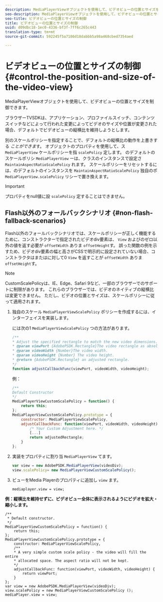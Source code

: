 ```yaml
---
description: MediaPlayerViewオブジェクトを使用して、ビデオビューの位置とサイズを制御できます。
seo-description: MediaPlayerViewオブジェクトを使用して、ビデオビューの位置とサイズを制御できます。
seo-title: ビデオビューの位置とサイズの制御
title: ビデオビューの位置とサイズの制御
uuid: d09dbc18-1ec0-4336-bf3f-7ff6c265c443
translation-type: tm+mt
source-git-commit: 592245f5a7186d18dabbb5a98a468cbed7354aed

---
```



# ビデオビューの位置とサイズの制御{#control-the-position-and-size-of-the-video-view}

MediaPlayerViewオブジェクトを使用して、ビデオビューの位置とサイズを制御できます。

ブラウザーTVSDKは、アプリケーション、プロファイルスイッチ、コンテンツスイッチなどによって行われた変更によってビデオのサイズや位置が変更された場合、デフォルトでビデオビューの縦横比を維持しようとします。

別のスケールポリシーを指定することで、デフォルトの縦横比の動作を上書きする *ことができま*&#x200B;す。 オブジェクトのプロパティを使用して、ス `MediaPlayerView` ケールポリシーを指 `scalePolicy` 定します。 のデフォルトのスケールポリシ `MediaPlayerView` ーは、クラスのインスタンスで設定さ `MaintainAspectRatioScalePolicy` れます。 スケールポリシーをリセットするには、のデフォルトのインスタンスを `MaintainAspectRatioScalePolicy` 独自のポ `MediaPlayerView.scalePolicy` リシーで置き換えます。

>[!IMPORTANT]
>
>プロパティをnull値に設 `scalePolicy` 定することはできません。

## Flash以外のフォールバックシナリオ {#non-flash-fallback-scenarios}

Flash以外のフォールバックシナリオでは、スケールポリシーが正しく機能するために、コンストラクターで指定されたビデオdiv要素は、 `View` およびのゼロ以外の値を返す必要が `offsetWidth` ありま `offsetHeight`す。 誤った関数の例を示すため、ビデオdiv要素の幅と高さがCSSで明示的に設定されていない場合、コンストラクタはまたはに対して0 `View` を返すことが `offsetWidth` ありま `offsetHeight`す。

>[!NOTE]
>
>CustomScalePolicyは、IE、Edge、Safari 9など、一部のブラウザーでのサポートに制限があります。 これらのブラウザーでは、ビデオのネイティブの縦横比は変更できません。 ただし、ビデオの位置とサイズは、スケールポリシーに従って適用されます。

1. 独自のスケール `MediaPlayerViewScalePolicy` ポリシーを作成するには、インターフェイスを実装します。

   には次の1 `MediaPlayerViewScalePolicy` つの方法があります。

   ```js
   /** 
   * Adjust the specified rectangle to match the new video dimensions. 
   * @param viewPort {AdobePSDK.Rectangle}The video rectangle as absolute position. 
   * @param videoWidth {Number}The video width. 
   * @param videoHeight {Number} The video height. 
   * @return {AdobePSDK.Rectangle} an adjusted rectangle. 
   */ 
   function adjustCallbackFunc(viewPort, videoWidth, videoHeight);
   ```

   例：

   ```js
   /** 
   Default Constructor 
   */ 
   MediaPlayerViewCustomScalePolicy = function() { 
       return this; 
   }; 
   MediaPlayerViewCustomScalePolicy.prototype = { 
       constructor: MediaPlayerViewScalePolicy, 
       adjustCallbackFunc: function(viewPort, videoWidth, videoHeight) { 
           /* Your Custom Adjustment here. */ 
           [...] 
           return adjustedRectangle; 
       } 
   };
   ```

1. 実装をプロパティに割り当 `MediaPlayerView` てます。

   ```js
   var view = new AdobePSDK.MediaPlayerView(videoDiv); 
   view.scalePolicy= new MediaPlayerViewCustomScalePolicy();
   ```

1. ビューをMedia Playerのプロパティに追加し `view` ます。

   ```
   mediaplayer.view = view;
   ```

<!--<a id="example_ABCD79AE29DB4A668F9A8B729FE44AF9"></a>-->

**例：縦横比を維持せずに、ビデオビュー全体に表示されるようにビデオを拡大・縮小します。**

```
/** 
 * Default constructor. 
 */ 
MediaPlayerViewCustomScalePolicy = function() { 
    return this; 
}; 
MediaPlayerViewCustomScalePolicy.prototype = { 
    constructor: MediaPlayerViewScalePolicy, 
    /** 
    * A very simple custom scale policy - the video will fill the entire 
    * allocated space. The aspect ratio will not be kept. 
    */ 
    adjustCallbackFunc: function(viewPort, videoWidth, videoHeight) { 
        return viewPort; 
    } 
}; 
var view = new AdobePSDK.MediaPlayerView(videoDiv); 
view.scalePolicy = new MediaPlayerViewCustomScalePolicy (); 
mediaPlayer.view = view;
```

